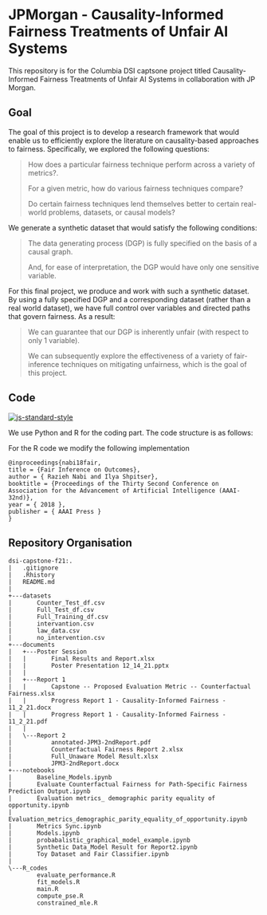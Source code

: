 # JPMorgan - Causality-Informed Fairness Treatments of Unfair AI Systems 

This repository is for the Columbia DSI captsone project titled Causality-Informed Fairness Treatments of Unfair AI Systems in collaboration with JP Morgan.

## Goal

The goal of this project is to develop a research framework that would enable us to efficiently explore the literature on causality-based approaches to fairness. Specifically, we explored the following questions:

>How does a particular fairness technique perform across a variety of metrics?.
>
>For a given metric, how do various fairness techniques compare?
>
>Do certain fairness techniques lend themselves better to certain real-world problems, datasets, or causal models?

We  generate a synthetic dataset that would satisfy the following conditions:
>The data generating process (DGP) is fully specified on the basis of a causal graph.
> 
>And, for ease of interpretation, the DGP would have only one sensitive variable.

For this final project, we produce and work with such a synthetic dataset. By using a fully specified DGP and a corresponding dataset (rather than a real world dataset), we have full control over variables and directed paths that govern fairness. As a result: 


>We can guarantee that our DGP is inherently unfair (with respect to only 1 variable).
>
>We can subsequently explore the effectiveness of a variety of fair-inference techniques on mitigating unfairness, which is the goal of this project. 


## Code 
[![js-standard-style](https://img.shields.io/badge/code%20style-standard-brightgreen.svg?style=flat)](https://github.com/feross/standard)


We use Python and R for the coding part. The code structure is as follows:

For the R code we modify the following implementation
```
@inproceedings{nabi18fair,
title = {Fair Inference on Outcomes},
author = { Razieh Nabi and Ilya Shpitser},
booktitle = {Proceedings of the Thirty Second Conference on Association for the Advancement of Artificial Intelligence (AAAI-32nd)},
year = { 2018 }, 
publisher = { AAAI Press }
}
```

## Repository Organisation

```
dsi-capstone-f21:.
|   .gitignore
|   .Rhistory
|   README.md
|
+---datasets
|       Counter_Test_df.csv
|       Full_Test_df.csv
|       Full_Training_df.csv
|       intervantion.csv
|       law_data.csv
|       no_intervention.csv
+---documents
|   +---Poster Session
|   |       Final Results and Report.xlsx
|   |       Poster Presentation 12_14_21.pptx
|   |
|   +---Report 1
|   |       Capstone -- Proposed Evaluation Metric -- Counterfactual Fairness.xlsx
|   |       Progress Report 1 - Causality-Informed Fairness - 11_2_21.docx
|   |       Progress Report 1 - Causality-Informed Fairness - 11_2_21.pdf
|   |
|   \---Report 2
|           annotated-JPM3-2ndReport.pdf
|           Counterfactual Fairness Report 2.xlsx
|           Full_Unaware Model Result.xlsx
|           JPM3-2ndReport.docx
+---notebooks
|       Baseline_Models.ipynb
|       Evaluate Counterfactual Fairness for Path-Specific Fairness Prediction Output.ipynb
|       Evaluation metrics_ demographic parity equality of opportunity.ipynb
|       Evaluation_metrics_demographic_parity_equality_of_opportunity.ipynb
|       Metrics Sync.ipynb
|       Models.ipynb
|       probabalistic_graphical_model_example.ipynb
|       Synthetic Data_Model Result for Report2.ipynb
|       Toy Dataset and Fair Classifier.ipynb
|
\---R_codes
        evaluate_performance.R
        fit_models.R
        main.R
        compute_pse.R
        constrained_mle.R
```



